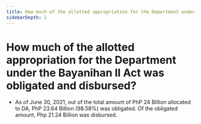 ```yaml
---
title: How much of the allotted appropriation for the Department under the Bayanihan II Act was obligated and disbursed?
sidebarDepth: 2
---
```


# How much of the allotted appropriation for the Department under the Bayanihan II Act was obligated and disbursed?


 - As of June 30, 2021, out of the total amount of PhP 24 Billion allocated to DA, PhP 23.64 Billion (98.58%) was obligated. Of the obligated amount, Php 21.24 Billion was disbursed.
